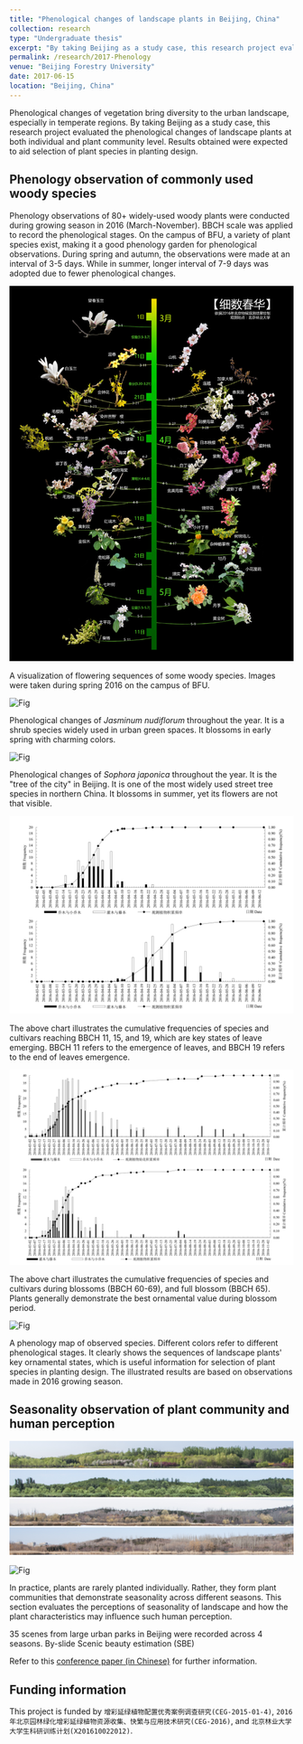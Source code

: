 ```yaml
---
title: "Phenological changes of landscape plants in Beijing, China"
collection: research
type: "Undergraduate thesis"
excerpt: "By taking Beijing as a study case, this research project evaluated the phenological changes of landscape plants at both individual and plant community level."
permalink: /research/2017-Phenology
venue: "Beijing Forestry University"
date: 2017-06-15
location: "Beijing, China"
---
```

Phenological changes of vegetation bring diversity to the urban landscape, especially in temperate regions. By taking Beijing as a study case, this research project evaluated the phenological changes of landscape plants at both individual and plant community level. Results obtained were expected to aid selection of plant species in planting design.


Phenology observation of commonly used woody species
----
Phenology observations of 80+ widely-used woody plants were conducted during growing season in 2016 (March-November). BBCH scale was applied to record the phenological stages. On the campus of BFU, a variety of plant species exist, making it a good phenology garden for phenological observations. During spring and autumn, the observations were made at an interval of 3-5 days. While in summer, longer interval of 7-9 days was adopted due to fewer phenological changes.


![Fig](/images/ResearchProjectImage/Phenology/Phenology1.jpg)

A visualization of flowering sequences of some woody species. Images were taken during spring 2016 on the campus of  BFU.

![Fig](/images/ResearchProjectImage/Phenology/Phenology2.jpg)

Phenological changes of <i>Jasminum nudiflorum</i> throughout the year. It is a shrub species widely used in urban green spaces. It blossoms in early spring with charming colors.

![Fig](/images/ResearchProjectImage/Phenology/Phenology4.jpg)

Phenological changes of <i>Sophora japonica</i> throughout the year. It is the "tree of the city" in Beijing. It is one of the most widely used street tree species in northern China. It blossoms in summer, yet its flowers are not that visible.

![Fig](/images/ResearchProjectImage/Phenology/Phenology5.jpg)

The above chart illustrates the cumulative frequencies of species and cultivars reaching BBCH 11, 15, and 19, which are key states of leave emerging. BBCH 11 refers to the emergence of leaves, and BBCH 19 refers to the end of leaves emergence.

![Fig](/images/ResearchProjectImage/Phenology/Phenology6.jpg)

The above chart illustrates the cumulative frequencies of species and cultivars during blossoms (BBCH 60-69), and full blossom (BBCH 65). Plants generally demonstrate the best ornamental value during blossom period.

![Fig](/images/ResearchProjectImage/Phenology/Phenology3.jpg)

A phenology map of observed species. Different colors refer to different phenological stages. It clearly shows the sequences of landscape plants' key ornamental states, which is useful information for selection of plant species in planting design. The illustrated results are based on observations made in 2016 growing season.

Seasonality observation of plant community and human perception
----

![Fig](/images/ResearchProjectImage/Phenology/OFseason.jpg)

![Fig](/images/ResearchProjectImage/Phenology/BFUseason.jpg)

In practice, plants are rarely planted individually. Rather, they form plant communities that demonstrate seasonality across different seasons. This section evaluates the perceptions of seasonality of landscape and how the plant characteristics may influence such human perception.

35 scenes from large urban parks in Beijing were recorded across 4 seasons. By-slide Scenic beauty estimation (SBE) 



Refer to this [conference paper (in Chinese)](https://kns.cnki.net/kcms/detail/detail.aspx?filename=ZGFV201810001093&dbcode=CPFD&dbname=CPFD2019&v=5JqWBzmqlGYADA7k6B-uYtsgZCyV1JCcIKnIA5cEPvRzdyZiyHsQ6dYBFfbRV_MOCM9lcUOZp34=) for further information.



Funding information
----
This project is funded by `增彩延绿植物配置优秀案例调查研究(CEG-2015-01-4)`, `2016年北京园林绿化增彩延绿植物资源收集、快繁与应用技术研究(CEG-2016)`, and `北京林业大学大学生科研训练计划(X201610022012)`.